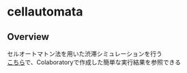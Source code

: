 cellautomata
====

## Overview
セルオートマトン法を用いた渋滞シミュレーションを行う  
[こちら](/cellautomata.ipynb)で、Colaboratoryで作成した簡単な実行結果を参照できる
